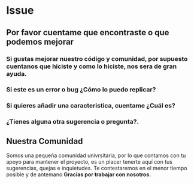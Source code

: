 # Issue
## Por favor cuentame que encontraste o que podemos mejorar

### Si gustas mejorar nuestro código y comunidad, por supuesto cuentanos que hiciste y como lo hiciste, nos sera de gran ayuda.

### Si este es un error o bug ¿Cómo lo puedo replicar?

### Si quieres añadir una caracteristica, cuentame ¿Cuál es?

### ¿Tienes alguna otra sugerencia o pregunta?.

## Nuestra Comunidad
Somos una pequeña comunidad univrsitaria, por lo que contamos con tu apoyo para mantener el proyecto, es un placer tenerte aquí con tus 
sugerencias, quejas e inquietudes. Te contestaremos en el menor tiempo posible y de antemano 
**Gracias por trabajar con nosotros.**
